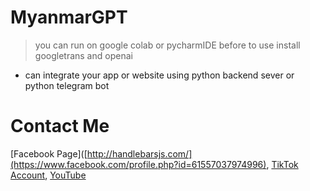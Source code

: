# MyanmarGPT
> you can run on google colab or pycharmIDE
> before to use install googletrans and openai
- can integrate your app or website using python backend sever or python telegram bot
# Contact Me
 [Facebook Page]([http://handlebarsjs.com/](https://www.facebook.com/profile.php?id=61557037974996),
 [TikTok Account](https://www.tiktok.com/@itbywinhtike),
 [YouTube](https://www.youtube.com/@ITByWinHtike)

